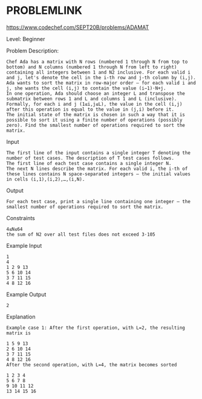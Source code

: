 # PROBLEMLINK

https://www.codechef.com/SEPT20B/problems/ADAMAT

Level: Beginner


Problem Description:

    Chef Ada has a matrix with N rows (numbered 1 through N from top to bottom) and N columns (numbered 1 through N from left to right) containing all integers between 1 and N2 inclusive. For each valid i and j, let's denote the cell in the i-th row and j-th column by (i,j).
    Ada wants to sort the matrix in row-major order ― for each valid i and j, she wants the cell (i,j) to contain the value (i−1)⋅N+j.
    In one operation, Ada should choose an integer L and transpose the submatrix between rows 1 and L and columns 1 and L (inclusive). Formally, for each i and j (1≤i,j≤L), the value in the cell (i,j) after this operation is equal to the value in (j,i) before it.
    The initial state of the matrix is chosen in such a way that it is possible to sort it using a finite number of operations (possibly zero). Find the smallest number of operations required to sort the matrix.

Input

    The first line of the input contains a single integer T denoting the number of test cases. The description of T test cases follows.
    The first line of each test case contains a single integer N.
    The next N lines describe the matrix. For each valid i, the i-th of these lines contains N space-separated integers ― the initial values in cells (i,1),(i,2),…,(i,N).
    
    
Output

    For each test case, print a single line containing one integer ― the smallest number of operations required to sort the matrix.


Constraints

    4≤N≤64
    the sum of N2 over all test files does not exceed 3⋅105


Example Input

    1
    4
    1 2 9 13
    5 6 10 14
    3 7 11 15
    4 8 12 16
    
    
Example Output
    
    2
    
    
Explanation

    Example case 1: After the first operation, with L=2, the resulting matrix is

    1 5 9 13
    2 6 10 14
    3 7 11 15
    4 8 12 16
    After the second operation, with L=4, the matrix becomes sorted

    1 2 3 4
    5 6 7 8
    9 10 11 12
    13 14 15 16
